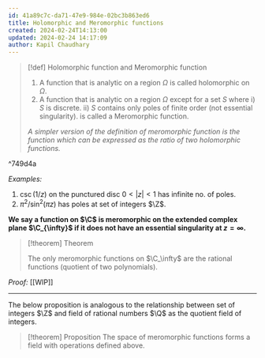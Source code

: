 ```yaml
---
id: 41a89c7c-da71-47e9-984e-02bc3b863ed6
title: Holomorphic and Meromorphic functions
created: 2024-02-24T14:13:00
updated: 2024-02-24 14:17:09
author: Kapil Chaudhary
---
```

> [!def] Holomorphic function and Meromorphic function
> 
> 1. A function that is analytic on a region $\Omega$ is called holomorphic on $\Omega$.
> 2. A function that is analytic on a region $\Omega$ except for a set $S$ where 
> 	i) $S$ is discrete.
> 	ii) $S$ contains only poles of finite order (not essential singularity).
> 	is called a Meromorphic function.
> 	
> *A simpler version of the definition of meromorphic function is the function which can be expressed as the ratio of two holomorphic functions.*

^749d4a




*Examples:*
1. $\csc(1/z)$ on the punctured disc $0<|z|<1$ has infinite no. of poles. 
2.  $\pi^2/\sin^2(\pi z)$ has poles at set of integers $\Z$.

**We say a function on $\C$ is meromorphic on the extended complex plane $\C_{\infty}$ if it does not have an essential singularity at $z=\infty$.**

> [!theorem] Theorem
> 
> The only meromorphic functions on $\C_\infty$ are the rational functions (quotient of two polynomials).

*Proof:*  [[WIP]]
$$\tag*{Q.E.D.}$$

---


The below proposition is analogous to the relationship between set of integers $\Z$ and field of rational numbers $\Q$ as the quotient field of integers.


> [!theorem] Proposition
> The space of meromorphic functions forms a field with operations defined above.

